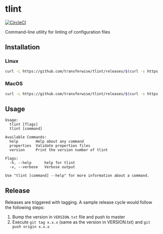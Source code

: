 # tlint

[![CircleCI](https://circle.tw.ee/gh/transferwise/tlint/tree/master.svg?style=svg&circle-token=1094af9b74de468d7662e5fad39b439714c3d058)](https://circle.tw.ee/gh/transferwise/tlint/tree/master)

Command-line utility for linting of configuration files

## Installation

### Linux

```sh
curl -L https://github.com/transferwise/tlint/releases/$(curl -s https://raw.githubusercontent.com/transferwise/tlint/master/VERSION.txt?token=AKYSPUN5Z2ZRPP565YY7E7C5H2QMI)/tlint-linux-amd64 -o /usr/local/bin/tlint && chmod +x /usr/local/bin/tlint
```

### MacOS

```sh
curl -L https://github.com/transferwise/tlint/releases/$(curl -s https://raw.githubusercontent.com/transferwise/tlint/master/VERSION.txt?token=AKYSPUN5Z2ZRPP565YY7E7C5H2QMI)/tlint-linux-amd64 -o /usr/local/bin/tlint && chmod +x /usr/local/bin/tlint
```

## Usage

```
Usage:
  tlint [flags]
  tlint [command]

Available Commands:
  help        Help about any command
  properties  Validate properties files
  version     Print the version number of tlint

Flags:
  -h, --help      help for tlint
  -v, --verbose   Verbose output

Use "tlint [command] --help" for more information about a command.
```

## Release

Releases are triggered with tagging. A sample release cycle would follow the following steps:
1. Bump the version in `VERSION.txt` file and push to master
2. Execute `git tag x.x.x` (same as the version in VERSION.txt) and `git push origin x.x.x`
